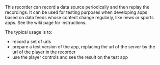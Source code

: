 This recorder can record a data source periodically and then replay the 
recordings. It can be used for testing purposes when developing apps based on 
data feeds whose content change regularly, like news or sports apps. See the 
wiki page for instructions.

The typical usage is to:
- record a set of urls
- prepare a test version of the app, replacing the url of the server by the url of the player in the recorder
- use the player controls and see the result on the test app
